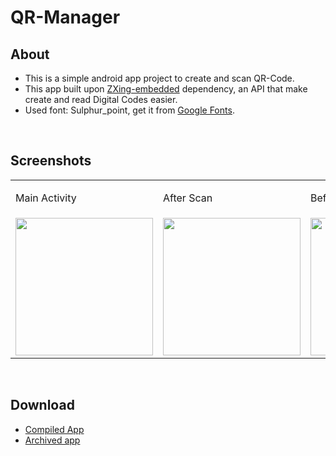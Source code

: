 # QR-Manager
## About
* This is a simple android app project to create and scan QR-Code.
* This app built upon [ZXing-embedded](https://github.com/zxing/zxing) dependency, an API that make create and read Digital Codes easier.
* Used font: Sulphur_point, get it from [Google Fonts](https://fonts.google.com/specimen/Sulphur+Point).

<br>

## Screenshots
<table>
  <tr>
    <td>
      <p>Main Activity</p>
    </td>
    <td>
      <p>After Scan</p>
    </td>
    <td>
      <p>Before Generating</p>
    </td>
    <td>
      <p>After Generating</p>
    </td>
  </tr>
  <tr>
    <td>
      <img src="https://github.com/HediMuhamad/Test/blob/208720143aac795a42cd5cb7551b665a5e56e03e/screenshots/main_page.jpg" width="220px" />
    </td>
    <td>
      <img src="https://github.com/HediMuhamad/Test/blob/208720143aac795a42cd5cb7551b665a5e56e03e/screenshots/after_scan.jpg" width="220px" />
    </td>
    <td>
      <img src="https://github.com/HediMuhamad/Test/blob/208720143aac795a42cd5cb7551b665a5e56e03e/screenshots/before_generating.jpg" width="220px" />
    </td>
    <td>
      <img src="https://github.com/HediMuhamad/Test/blob/208720143aac795a42cd5cb7551b665a5e56e03e/screenshots/after_generating.jpg" width="220px" />
    </td>
  </tr>
</table>

<br>

## Download
* [Compiled App](https://drive.google.com/file/d/15tN6vU6pNxu8WK0rRHZxcofU1yyYgyxb/view?usp=sharing)
* [Archived app](https://drive.google.com/file/d/1OayLXNesLda7jIwn0TV4Yv_4vL0hWPAo/view?usp=sharing)
